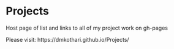# Projects
Host page of list and links to all of my project work on gh-pages<br/>
<p>Please visit: https://dmkothari.github.io/Projects/ </p>

